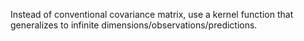 Instead of conventional covariance matrix, use a kernel function that generalizes to infinite dimensions/observations/predictions.